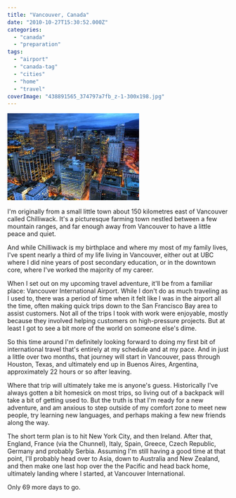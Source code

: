 ```yaml
---
title: "Vancouver, Canada"
date: "2010-10-27T15:30:52.000Z"
categories: 
  - "canada"
  - "preparation"
tags: 
  - "airport"
  - "canada-tag"
  - "cities"
  - "home"
  - "travel"
coverImage: "438891565_374797a7fb_z-1-300x198.jpg"
---
```


[![](images/438891565_374797a7fb_z-1-300x198.jpg "Vancouver")](http://www.migratorynerd.com/wordpress/wp-content/uploads/2010/10/438891565_374797a7fb_z-1.jpg)

I'm originally from a small little town about 150 kilometres east of Vancouver called Chilliwack. It's a picturesque farming town nestled between a few mountain ranges, and far enough away from Vancouver to have a little peace and quiet.

And while Chilliwack is my birthplace and where my most of my family lives, I've spent nearly a third of my life living in Vancouver, either out at UBC where I did nine years of post secondary education, or in the downtown core, where I've worked the majority of my career.

When I set out on my upcoming travel adventure, it'll be from a familiar place: Vancouver International Airport. While I don't do as much traveling as I used to, there was a period of time when it felt like I was in the airport all the time, often making quick trips down to the San Francisco Bay area to assist customers. Not all of the trips I took with work were enjoyable, mostly because they involved helping customers on high-pressure projects. But at least I got to see a bit more of the world on someone else's dime.

So this time around I'm definitely looking forward to doing my first bit of international travel that's entirely at my schedule and at my pace. And in just a little over two months, that journey will start in Vancouver, pass through Houston, Texas, and ultimately end up in Buenos Aires, Argentina, approximately 22 hours or so after leaving.

Where that trip will ultimately take me is anyone's guess. Historically I've always gotten a bit homesick on most trips, so living out of a backpack will take a bit of getting used to. But the truth is that I'm ready for a new adventure, and am anxious to step outside of my comfort zone to meet new people, try learning new languages, and perhaps making a few new friends along the way.

The short term plan is to hit New York City, and then Ireland. After that, England, France (via the Chunnel), Italy, Spain, Greece, Czech Republic, Germany and probably Serbia. Assuming I'm still having a good time at that point, I'll probably head over to Asia, down to Australia and New Zealand, and then make one last hop over the the Pacific and head back home, ultimately landing where I started, at Vancouver International.

Only 69 more days to go.
